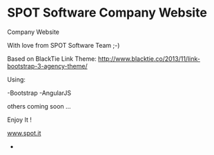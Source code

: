 SPOT Software Company Website
=============================

Company Website

With love from SPOT Software Team ;-) 

Based on BlackTie Link Theme:
http://www.blacktie.co/2013/11/link-bootstrap-3-agency-theme/

Using:

-Bootstrap
-AngularJS

others coming soon ...

Enjoy It !

www.spot.it

-